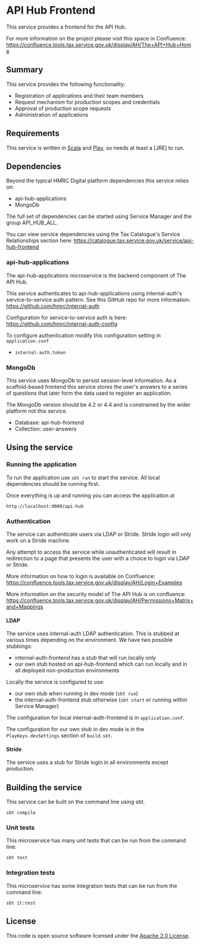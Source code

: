 # API Hub Frontend

This service provides a frontend for the API Hub.

For more information on the project please visit this space in Confluence:
https://confluence.tools.tax.service.gov.uk/display/AH/The+API+Hub+Home

## Summary

This service provides the following functionality:
- Registration of applications and their team members
- Request mechanism for production scopes and credentials
- Approval of production scope requests
- Administration of applications

## Requirements

This service is written in [Scala](http://www.scala-lang.org/) and [Play](http://playframework.com/), so needs at least a [JRE] to run.

## Dependencies
Beyond the typical HMRC Digital platform dependencies this service relies on:
- api-hub-applications
- MongoDb

The full set of dependencies can be started using Service Manager and the group API_HUB_ALL.

You can view service dependencies using the Tax Catalogue's Service Relationships 
section here:
https://catalogue.tax.service.gov.uk/service/api-hub-frontend

### api-hub-applications
The api-hub-applications microservice is the backend component of The API Hub.

This service authenticates to api-hub-applications using internal-auth's service-to-service
auth pattern. See this GitHub repo 
for more information:
https://github.com/hmrc/internal-auth

Configuration for service-to-service auth is here:
https://github.com/hmrc/internal-auth-config

To configure authentication modify this configuration setting in `application.conf`
- `internal-auth.token`

### MongoDb
This service uses MongoDb to persist session-level information. As a scaffold-based frontend
this service stores the user's answers to a series of questions that later form the data used
to register an application. 

The MongoDb version should be 4.2 or 4.4 and is constrained by the wider platform not this service.

- Database: api-hub-frontend
- Collection: user-answers

## Using the service

### Running the application

To run the application use `sbt run` to start the service. All local dependencies should be running first.

Once everything is up and running you can access the application at

```
http://localhost:9000/api-hub
```

### Authentication
The service can authenticate users via LDAP or Stride. Stride login will only work on a
Stride machine.

Any attempt to access the service while unauthenticated will result in redirection to a 
page that presents the user with a choice to login via LDAP or Stride. 

More information on how to login is available on Confluence:
https://confluence.tools.tax.service.gov.uk/display/AH/Login+Examples

More information on the security model of The API Hub is on confluence:
https://confluence.tools.tax.service.gov.uk/display/AH/Permissions+Matrix+and+Mappings

#### LDAP
The service uses internal-auth LDAP authentication. This is stubbed at various
times depending on the environment. We have two possible stubbings:
* internal-auth-frontend has a stub that will run locally only
* our own stub hosted on api-hub-frontend which can run locally and in all deployed non-production environments

Locally the service is configured to use:
* our own stub when running in dev mode (`sbt run`)
* the internal-auth-frontend stub otherwise (`sbt start` or running within Service Manager)

The configuration for local internal-auth-frontend is in `application.conf`.

The configuration for our own stub in dev mode is in the `PlayKeys.devSettings`
section of `build.sbt`.

#### Stride
The service uses a stub for Stride login in all environments except production.

## Building the service
This service can be built on the command line using sbt.
```
sbt compile
```

### Unit tests
This microservice has many unit tests that can be run from the command line:
```
sbt test
```

### Integration tests
This microservice has some integration tests that can be run from the command line:
```
sbt it:test
```

## License

This code is open source software licensed under the [Apache 2.0 License]("http://www.apache.org/licenses/LICENSE-2.0.html").
